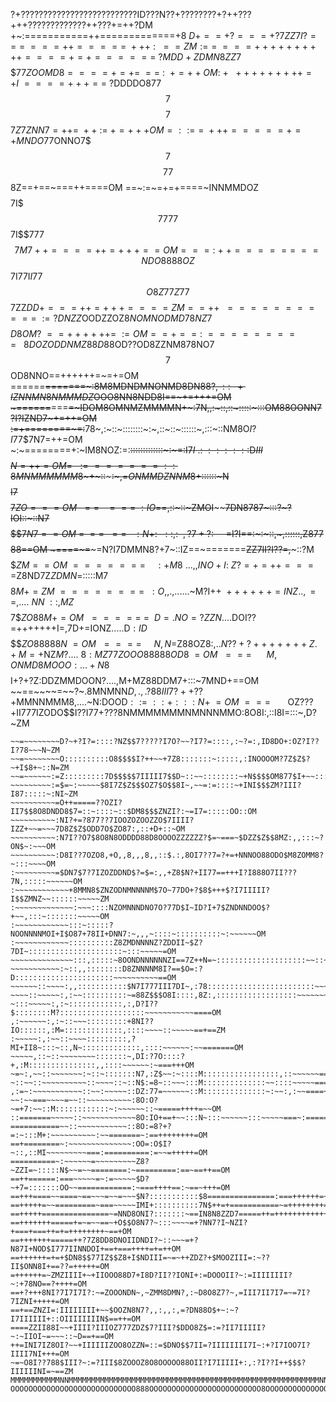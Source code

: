 
?+??????????????????????????ID???N??+????????+?++???+++?????????????++???+=++?DM
+~:===========++=============+8$~D+==+?===+?7$$ZZ$$7I?===~===++=====~+++~:~~==ZM
:==~===++++++++++====+=+======~?MDD+ZDMN8ZZ7$$$$$$$77ZOOMD8====+=+=~==~:~~+=++OM
:~+~~+++++++++=+I~====+++==~?$DDDDO8$77$$$7$$$$$$$$7$$$7Z7ZNN7=++=~++~:=~+=+++OM
=::==~+++=====+=+MNDO77$ONNO7$$$7$$$$$$$$$$$$77$$$$$$$$$$$$$$8Z==+==~===++====OM
==~:=~=+=+====~INNMMDOZ$$$$7I$$$7777$$$$$$7I$$$77$7$$$$$$$$$$7M7++====++=+++==OM
===:~+~+======~==NDO8888OZ$$7I77I$I77$$$O8Z77Z77$$$$$$$$$$7ZZ$DD+===++=+++====ZM
==++~~===========~:=?DNZZ$OODZZOZ$8NOMNO$$DMD78NZ$7$$$$$$$$$D8OM?~==++++++=~:=OM
==+==:~=========~~~8DOZODDNMZ88D$88OD??OD8ZZNM878NO$7$$$7$$OD8NNO==++++++=~=+=OM
======~~=======~:8M8MDNDMNONMD8DN$88?,::~~+IZNNMN8NMMMDZ$OOO8NN8NDD8I==~+=+++=OM
~======~~===~~=~IDOM8OMNMZMMMMN+~:7N,,:~::,::~:::::~:::OM88OONN7?I?IZND7~+=++=OM
:=+========~=:~~78~,:~::~::::::::~:~,::~::~::::::~,:::~::NM8O$I?I77$$$7$N7=++=OM
~:~========+:~IM8NOZ:=:~~:::::::::::::~:~=:I$7I~.:~::::::$D$III$$$$$$$$$$N=++=OM
=~~:=======::8MNMMMMMM8$~+~::~~~~~:~,=$ONMMDZNNM8$+::::::~N$$$$I$7$$$$$7$ZO===OM
~~==~~~===~:IO$==,::~::~ZMOI~~~~~~~~7DN8787~:::?~?IOI::~::N$7$$$$$$$$$$$$7N7==OM
~=~==~~==~~~:N+:~~::,:~~,?7+?:~~~~~=$I?I==:~:~::,~,::::::,Z877$$$$$$$$$$$$88==OM
~====~=~~~~~=N?I7DMMN8?+7~::IZ==~=======~~ZZ7II?I??=,~~~::?M$$$$$$$$$$$$$$ZM==OM
~=======~~~~:+M8~...,,INO+I:~Z?=+=++====$Z8ND7Z$ZDMN$=:::::M7$$$$$$$$$$$$$8M+=ZM
~========~~:O$,,.,......~M?I++$~++++++=INZ..,==,....~NN~::,MZ$$$$$$7$$$ZO88M+=OM
~~=====~=~~D=.NO=?ZZN$....DOI??=+++++++I=,7D+=IONZ.....D$:ID$$$$$$$$ZO88888N~=OM
~~====~~~~~N,N$=Z88OZ8:,..$N??+?+++++++Z.+M=+$NZ$M?....~8:MZ77$$ZOOO88888OD8~=OM
~~===~~~~~~M,ONMD8MOOO:...+N$8$$$$I+?+?Z:DDZMMDOON?....,M+MZ88DDM7+:::~7MND+==OM
~~==~~~~=~~?~.8MNMNN$D,.,.?88$$III7?++??$+MMNNMMM8,....~N:DOOD$::=::+$$:::N+~=OM
~===~~~~~~~$OZ???+II777IZODO$$I??I77+???8NMMMMMMMNMNNNMMO:8O8I:,::I8I=:::~,D?~ZM
~~~=~~~~~~~8I7$OZI+::=++?DO777????7$Z++I78I:,:::::::+$O+:~NON~:,IDZIZ8O+::~IN~ZM
~~=~~~~~~~~D?~+?I?=::::?NZ$$7?????I7O?~~?I7?=::::,:~?=:,ID8DO+:OZ?I??I?78~~~N~ZM
~~=~~~~~~~~O::::::::::O8$$$$I?++~~+7Z8:::::::~:::::,:INOOOOM?7Z$Z$?~+I$8+~::N=ZM
~~=~~~~~~:=Z:::::::::7D$$$$$7IIIII7$$D~::~~::::::::~+N$$$$OM877$I+~~:::::::~N~OM
~~~~~~~~~:=$=~:~~~~~$8I7Z$Z$$$OZ7$O$$8I~,~~=:=::::~+INI$$$ZM?III?I87:::::~:NI~ZM
~~~~~~~~~~=O++=====??OZI?II7$$8O8DNDD8$7=::~::::~::$DM8$$$ZNZI?:~=I7=:::::OO::OM
~~~~~~~~~~:NI?+=?877??7IOOZOZOOZZO$7IIII?IZZ+~~=~~~7D8Z$Z$ODD7O$ZO87:,::+D+::~OM
~~~~~~~~~~:N7I??O7$8O8N8ODDDD88D8OOOOZZZZZZ?$=~===~$DZZ$Z$$8MZ:,,:::~?ON$~:~~~OM
~~~~~~~~~~:D8I??7OZO8,+O,,8,,,8,,::$.:,8OI7??7=?+=+NNNOO88ODO$M8ZOMM8?~:::~~~~OM
:~~~~~~~~~=$DN7$7?7IZOZDDND$?=$=:,,+Z8$N?+II77==+++I?I888O7II???7N,:::::~~~~~~OM
:~~~~~~~~~~~~+8MMN8$ZNZODNMNNNNM$7O~77DO+?$8$+++$?I7IIIII?I$$ZMNZ~~::::::~~~~~ZM
:~~~~~~~~~~~~~:~~~::::NZOMNNNDNO7O?77D$I~ID?I+7$ZNDNNDOO$?+~~,:::~:::::::~~~~~OM
:~~~~~~~~~~~~:::~:::::?NOONNNNMOI+I$O87+78II+DNN7:~,,,~::::~::::::::::~:~~~~~~OM
:~~~~~~~~~~~~::::::::::Z8ZMDNNNNZ?ZDDII~$Z?7DI~:::::::::::::::::::::~:::~~~~~=OM
~~~~~~~~~~~~~~:::,:::::~8OONDNNNNNNZI==7Z++N=~::::::::::::::::::::~~::~~~~~===OM
~~~~~~~~~~~:~::,,::::::::D8ZNNNNM8I?==$O=:?D::::::::::::::::::::::~~~~~~~~~~==OM
~~~~~~::~~~~:,,:::::::::::$N7I777III7DI~,:78::::::::::::::::::::::::~~~~~~====OM
~~~~::~~~~~:,:~~::::::::::~=88Z$$$O8I::::,8Z:,::::::::::::::::::~~~~~~~~~~====OM
~:::~~~~~:,:~::::::::::::,:,D?I??$::::::::M?:::::::::::::::::::~~~~~~~~~~~====OM
,:~~~~~~:,:~::~~~:::::::::+8NI??IO::::::,:M=:::::::::::::,::::~~~~::~~~~~==+==ZM
:~~~~~:,:~~::~~~~:::::::::,?MI+II8~:::~::,N~:::::::::::::,::::~~~~~~:~~=======OM
~~~~~,::~::~~~~~~~~:::::::~,DI:?7O::::?+,:M:::::::::::::::,,::::~~~~~~:~===+++OM
~=~:,~~::~~~~~~~:~::~:::::::N7,:Z$~~:~::::M:::::::::::::::::,::~~~~~~==~~==++=OM
~::~~::~~~~~~~~~~::~~~~::~::N$:=8~::~~~:::M::::::::::::::~~::::~~~~~=====~=+==OM
,:=~:~~~~~~~~~~~::~~:~~~~~::DZ:77=~~~~~~::M::::::::::::::~:~~:,:~~====+==+~==+OM
~~:~~===~~~~=~~::~~~~~~~~~~:8O:O?~=+7:~~::M::::::::::::~:~~~~~~::~=====++++=~~OM
::=======~~~~~::~~~~~~~~~~~~8O:IO+==+~~:::N~:::~~~~~~:::~~~~~===~:=====++++==~ON
===========~~::~~~~~~~~~~~::8O:=8?+?=:~:::M+:~~~~~~~~~~:~~=======~:==++++++++=OM
==+========~:~~~~~~~~~~~~~~:OO=:O$I?~::,::MI~~~~~~~~~===:==========:=~~=+++++=OM
==========~:~~~~~~=~~~~~~~~~Z8?~ZZI=~:::::N$~~=~~========:~=========:==~==++==OM
==++======:===~~~~~=~:=~~~~~$D?~+7=:::::::OO~~============:~===++++==:~==~+++=OM
==+++====~~====~==~~~=~~=~~~$N?:::::::::::$8===============:===++++++=~~=+=+==OM
==+++++=~~=========~===~~~~~IMI+::::::::::7N$++=+===========~=++++++++=~~==~==OM
==+++++===============~=NND8ONI?:::::::~==IN8N8ZZD7=====++=+++++++++++++=~~===OM
==+++++++=====+=~=~~==~+O$$O8N7?~:::~~~~=+?NN7?I~NZI?+===+===++=+=++++++++~==+OM
==+++++++=====++?7Z8DD8DNOIIDNDI?~::~~~=+?N87I+NOD$I777IINNDOI+==+===++++=+=++OM
==++++++=+=+$DN8$$77IZ$$Z8+I$NDIII=~=~++ZDZ?+$MOOZIII=:~??II$ONN8I+==??=+++++=OM
=++++++=~ZMZIIII+~+IIOOO88D7+I8D?II??IONI+:=DOOOII?~:=IIIIIIII?~:+78NO==?++++=OM
==+?+++8NI?7I7I7I?:~=ZOOONDN~,~ZMM8DMN?,:~D8O8Z7?~,=III7II7I7=~=7I?7IZNI+++++=OM
==+==ZNZI=:IIIIIIII+~~$OOZN8N7?,,:,,:,=?DN88O$+~:~?I7IIIIII+::OIIIIIIIIN$==++=OM
====ZZII88I~~+IIII?IIIOZ777ZDZ$7?III?$DDO8Z$=:=?II7IIIII?~:~IIOI~=~~~::~D==+==OM
++=INI7IZ8OI?~~+IIIIIIZOO8OZZN=::=$DNO$$7II=?IIIIIIII7I~:+?I7IOO7I?IIII7NI+++=OM
~=~O8I??788$III?~:=?III$8ZOOOZ8O8OOOOO88OII?I7IIIII+:,:?I??I++$$$?IIIIIINI=~==ZM
MMMMMMMMMMMNNMMMMMMMMMMMMMMMMMMMMMMMMMMMMMMMMMMMMMMMMMMMMMMMMMMMMMMMMNNNNMMMMMMM
OOOOOOOOOOOOOOOOOOOOOOOOOOOO888OOOOOOOOOOOOOOOOOOOOOOOOO8OOOOOOOOOOOOOOOOOOOOOOO
                                                       
